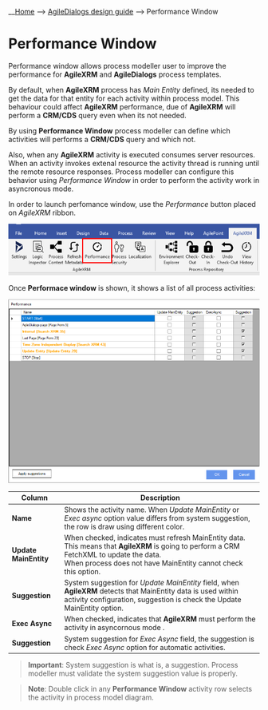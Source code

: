 __[Home](/) --> [AgileDialogs design guide](/guides/AgileDialogs-DesignGuide.md) --> Performance Window

# Performance Window

Performance window allows process modeller user to improve the performance for **AgileXRM** and **AgileDialogs** process templates.

By default, when **AgileXRM** process has *Main Entity* defined, its needed to get the data for that entity for each activity within process model. 
This behaviour could affect **AgileXRM** performance, due of **AgileXRM** will perform a **CRM/CDS** query even when its not needed. 

By using **Performance Window** process modeller can define which activities will performs a **CRM/CDS** query and which not.

Also, when any **AgileXRM** activity is executed consumes server resources. 
When an activity invokes extenal resource the activity thread is running until the remote resource responses. Process modeller can configure this behavior using *Performance Window* in order to perform the activity work in asyncronous mode.

In order to launch perfomance window, use the *Performance* button placed on *AgileXRM* ribbon.

![](../media/AgileDialogsDesignGuide/PerformanceWindow_01.png)

Once **Performace window** is shown, it shows a list of all process activities:

![](../media/AgileDialogsDesignGuide/PerformanceWindow_02.png)

|Column | Description|
|----------------------------|---------------------------------|
| **Name** | Shows the activity name. When *Update MainEntity* or *Exec async* option value differs from system suggestion, the row is draw using different color.|
| **Update MainEntity** | When checked, indicates must refresh MainEntity data. This means that **AgileXRM** is going to perform a CRM FetchXML to update the data.<br />When process does not have MainEntity cannot check this option. |
| **Suggestion** | System suggestion for *Update MainEntity* field, when **AgileXRM** detects that MainEntity data is used within activity configuration, suggestion is check the Update MainEntity option.|
| **Exec Async** | When checked, indicates that **AgileXRM** must perform the activity in asyncornous mode .|
| **Suggestion** | System suggestion for *Exec Async* field, the suggestion is check *Exec Async* option for automatic activities.|

> **Important**: System suggestion is what is, a suggestion. Process modeller must validate the system suggestion value is properly.

> **Note**: Double click in any **Performance Window** activity row selects the activity in process model diagram.
